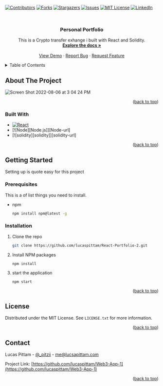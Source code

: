 <div id="top"></div>

[![Contributors][contributors-shield]][contributors-url]
[![Forks][forks-shield]][forks-url]
[![Stargazers][stars-shield]][stars-url]
[![Issues][issues-shield]][issues-url]
[![MIT License][license-shield]][license-url]
[![LinkedIn][linkedin-shield]][linkedin-url]




<!-- PROJECT LOGO -->
<br />
<div align="center">
  <a href="https://github.com/lucaspittam/Web3-App=1">

  </a>
 

<h3 align="center">Personal Portfolio</h3>

  <p align="center">
    This is a Crypto transfer exhange i built with React and Solidity.
    <br />
    <a href="https://github.com/lucaspittam/Web3-App-12"><strong>Explore the docs »</strong></a>
    <br />
    <br />
    <a href="https://lucaspittam.com">View Demo</a>
    ·
    <a href="https://github.com/lucaspittam/Web3-App-12/issues">Report Bug</a>
    ·
    <a href="https://github.com/lucaspittam/Web3-App-12/issues">Request Feature</a>
  </p>
</div>



<!-- TABLE OF CONTENTS -->
<details>
  <summary>Table of Contents</summary>
  <ol>
    <li>
      <a href="#about-the-project">About The Project</a>
      <ul>
        <li><a href="#built-with">Built With</a></li>
      </ul>
    </li>
    <li>
      <a href="#getting-started">Getting Started</a>
      <ul>
        <li><a href="#prerequisites">Prerequisites</a></li>
        <li><a href="#installation">Installation</a></li>
      </ul>
    </li>
    <li><a href="#license">License</a></li>
    <li><a href="#contact">Contact</a></li>
  </ol>
</details>



<!-- ABOUT THE PROJECT -->
## About The Project

![Screen Shot 2022-08-06 at 3 04 24 PM](https://user-images.githubusercontent.com/98059989/183262837-8af4a932-3002-4cb0-a3bf-5cac9688a243.png)


<p align="right">(<a href="#top">back to top</a>)</p>



### Built With

* [![React][React.js]][React-url]
* [![Node][Node.js]][Node-url]
* [![solidity][solidity]][solidity-url]

<p align="right">(<a href="#top">back to top</a>)</p>



<!-- GETTING STARTED -->
## Getting Started

Setting up is quote easy for this project

### Prerequisites

This is a of list things you need to install.
* npm
  ```sh
  npm install npm@latest -g
  ```

### Installation

1. Clone the repo
   ```sh
   git clone https://github.com/lucaspittam/React-Portfolio-2.git
   ```
2. Install NPM packages
   ```sh
   npm install
   ```
3. start the application
   ```
   npm start
   ```

<p align="right">(<a href="#top">back to top</a>)</p>


<!-- LICENSE -->
## License

Distributed under the MIT License. See `LICENSE.txt` for more information.

<p align="right">(<a href="#top">back to top</a>)</p>



<!-- CONTACT -->
## Contact

Lucas Pittam - [@_pitzii](https://twitter.com/_pitzii) - me@lucsapittam.com

Project Link: [https://github.com/lucaspittam/Web3-App-1](https://github.com/lucaspittam/Web3-App-1)

<p align="right">(<a href="#top">back to top</a>)</p>



<!-- MARKDOWN LINKS & IMAGES -->
<!-- https://www.markdownguide.org/basic-syntax/#reference-style-links -->
[contributors-shield]: https://img.shields.io/github/contributors/lucaspittam/Web3-App-1.svg?style=for-the-badge
[contributors-url]: https://github.com/lucaspittam/Web3-App-1/graphs/contributors
[forks-shield]: https://img.shields.io/github/forks/lucaspittam/Web3-App-1.svg?style=for-the-badge
[forks-url]: https://github.com/lucaspittam/Web3-App-1/network/members
[stars-shield]: https://img.shields.io/github/stars/lucaspittam/Web3-App-1.svg?style=for-the-badge
[stars-url]: https://github.com/lucaspittam/Web3-App-1/stargazers
[issues-shield]: https://img.shields.io/github/issues/lucaspittam/Web3-App-1.svg?style=for-the-badge
[issues-url]: https://github.com/lucaspittam/Web3-App-1/issues
[license-shield]: https://img.shields.io/github/license/lucaspittam/Web3-App-1.svg?style=for-the-badge
[license-url]: https://github.com/lucaspittam/Web3-App-1/blob/master/LICENSE.txt
[linkedin-shield]: https://img.shields.io/badge/-LinkedIn-black.svg?style=for-the-badge&logo=linkedin&colorB=555
[linkedin-url]: https://linkedin.com/in/lucas-pittam-3209bb22b


[React.js]: https://img.shields.io/badge/React-20232A?style=for-the-badge&logo=react&logoColor=61DAFB
[React-url]: https://reactjs.org/

